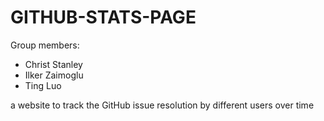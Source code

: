 # GITHUB-STATS-PAGE

Group members:
- Christ Stanley
- Ilker Zaimoglu
- Ting Luo

 a website to track the GitHub issue resolution by different users over time
